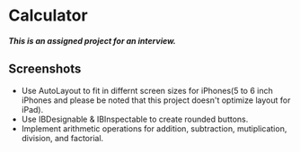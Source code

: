 # Calculator


##### This is an assigned project for an interview.

## Screenshots

- Use AutoLayout to fit in differnt screen sizes for iPhones(5 to 6 inch iPhones and please be noted that this project doesn't optimize layout for iPad).
- Use IBDesignable & IBInspectable to create rounded buttons.
- Implement arithmetic operations for addition, subtraction, mutiplication, division, and factorial.
